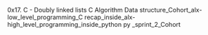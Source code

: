 0x17. C - Doubly linked lists C Algorithm Data structure_Cohort_alx-low_level_programming_C recap_inside_alx-high_level_programming_inside_python py _sprint_2_Cohort


